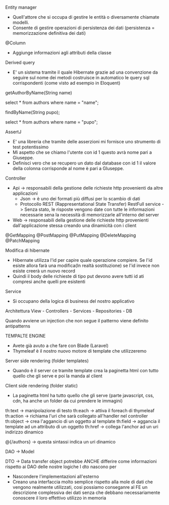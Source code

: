 Entity manager
- Quell'attore che si occupa di gestire le entità o diversamente chiamate modelli.
- Consente di gestire operazioni di persistenza dei dati (persistenza = memorizzazione definitiva dei dati)

@Column
- Aggiunge informazioni agli attributi della classe

Derived query
- E' un sistema tramite il quale Hibernate grazie ad una convenzione da seguire sul nome dei metodi costruisce in automatico le query sql corrispondenti (come visto ad esempio in Eloquent)

getAuthorByName(String name)

select * from authors where name = "name";

findByName(String pupo);

select * from authors where name = "pupo";

AssertJ
- E' una libreria che tramite delle asserzioni mi fornisce uno strumento di test potentissimo
- Mi aspetto che se chiamo l'utente con id 1 questo avrà nome pari a Giuseppe.
- Definisci vero che se recupero un dato dal database con id 1 il valore della colonna corrisponde al nome è pari a GIuseppe.


Controller
- Api -> responsabili della gestione delle richieste http provenienti da altre applicazioni
    - Json -> è uno dei formati più diffusi per lo scambio di dati
    - Protocollo REST (Rappresentational State Transfer) 
        RestFull service -> Senza stato, le risposte vengono date con tutte le informazioni necessarie sena la necessità di memorizzarle all'interno del server
- Web -> responsabili della gestione delle richieste http provenienti dall'applicazione stessa creando una dinamicità con i client

@GetMapping
@PostMapping
@PutMapping
@DeleteMapping
@PatchMapping


Modifica di hibernate
- Hibernate utilizza l'id per capire quale operazione compiere. Se l'id esiste allora farà una modifica(In realtà sostituzione) se l'id invece non esiste creerà un nuovo record
- Quindi il body delle richieste di tipo put devono avere tutti id ati compresi anche quelli pre esistenti

Service
- Si occupano della logica di business del nostro applicativo

Architettura
View - Controllers - Services - Repositories - DB

Quando avviene un injection che non segue il patterno viene definito antipatterns


TEMPALTE ENGINE
- Avete già avuto a che fare con Blade (Laravel)
- Thymeleaf è il nostro nuovo motore di template che utilizzeremo

Server side rendering (folder templates)
- Quando è il server ce tramite template crea la paginetta html con tutto quello che gli serve e poi la manda al client

Client side rendering (folder static)
- La paginetta html ha tutto quello che gli serve (parte javascript, css, cdn, ha anche un folder da cui prendere le immagini)



th:text -> manipolazione di testo
th:each -> attiva il foreach di thymeleaf
th:action -> richiama l'uri che sarà collegato all'handler nel controller
th:object -> crea l'aggancio di un oggetto al template
th:field -> aggancia il template ad un attributo di un oggetto
th:href -> collega l'anchor ad un uri indirizzo dinamico

@{/authors} -> questa sintassi indica un uri dinamico

DAO -> Model

DTO -> Data transfer object potrebbe ANCHE differire come informazioni rispetto ai DAO delle nostre logiche
I dto nascono per
- Nascondere l'implementazioni all'esterno
- Creano una interfaccia molto semplice rispetto alla mole di dati che vengono realmente utilizzati, cosi possiamo conseganre al FE un descrizione complessiva dei dati senza che debbano necessariamente conoscere il loro effettivo utilizzo in memoria